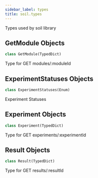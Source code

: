 ```yaml
---
sidebar_label: types
title: soil.types
---
```


Types used by soil library

## GetModule Objects

```python
class GetModule(TypedDict)
```

Type for GET modules/:moduleId

## ExperimentStatuses Objects

```python
class ExperimentStatuses(Enum)
```

Experiment Statuses

## Experiment Objects

```python
class Experiment(TypedDict)
```

Type for GET experiments/:experimentId

## Result Objects

```python
class Result(TypedDict)
```

Type for GET results/:resultId

